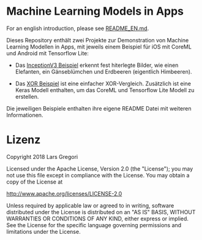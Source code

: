 # Machine Learning Models in Apps

For an english introduction, please see [README_EN.md](./README_EN.md).

Dieses Repository enthält zwei Projekte zur Demonstration von Machine Learning Modellen in Apps, mit jeweils einem Beispiel für iOS mit CoreML und Android mit Tensorflow Lite:

- Das [InceptionV3 Beispiel](./InceptionV3/README.md) erkennt fest hiterlegte Bilder, wie einen Elefanten, ein Gänseblümchen und Erdbeeren (eigentlich Himbeeren).

- Das [XOR Beispiel](./XOR/README.md) ist eine einfacher XOR-Vergleich. Zusätzlich ist eine Keras Modell enthalten, um das CoreML und Tensorflow Lite Modell zu erstellen.

Die jeweiligen Beispiele enthalten ihre eigene README Datei mit weiteren Informationen.

# Lizenz
Copyright 2018 Lars Gregori

Licensed under the Apache License, Version 2.0 (the "License");
you may not use this file except in compliance with the License.
You may obtain a copy of the License at

http://www.apache.org/licenses/LICENSE-2.0

Unless required by applicable law or agreed to in writing, software
distributed under the License is distributed on an "AS IS" BASIS,
WITHOUT WARRANTIES OR CONDITIONS OF ANY KIND, either express or implied.
See the License for the specific language governing permissions and
limitations under the License.